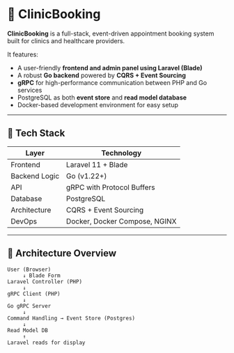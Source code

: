 # 🏥 ClinicBooking

**ClinicBooking** is a full-stack, event-driven appointment booking system built for clinics and healthcare providers.

It features:

- A user-friendly **frontend and admin panel using Laravel (Blade)**
- A robust **Go backend** powered by **CQRS + Event Sourcing**
- **gRPC** for high-performance communication between PHP and Go services
- PostgreSQL as both **event store** and **read model database**
- Docker-based development environment for easy setup

---

## 🔧 Tech Stack

| Layer         | Technology                         |
|--------------|------------------------------------|
| Frontend      | Laravel 11 + Blade                 |
| Backend Logic | Go (v1.22+)                        |
| API           | gRPC with Protocol Buffers         |
| Database      | PostgreSQL                         |
| Architecture  | CQRS + Event Sourcing              |
| DevOps        | Docker, Docker Compose, NGINX      |

---

## 📐 Architecture Overview

```plaintext
User (Browser)
     ↓ Blade Form
Laravel Controller (PHP)
     ↓
gRPC Client (PHP)
     ↓
Go gRPC Server
     ↓
Command Handling → Event Store (Postgres)
     ↓
Read Model DB
     ↑
Laravel reads for display
